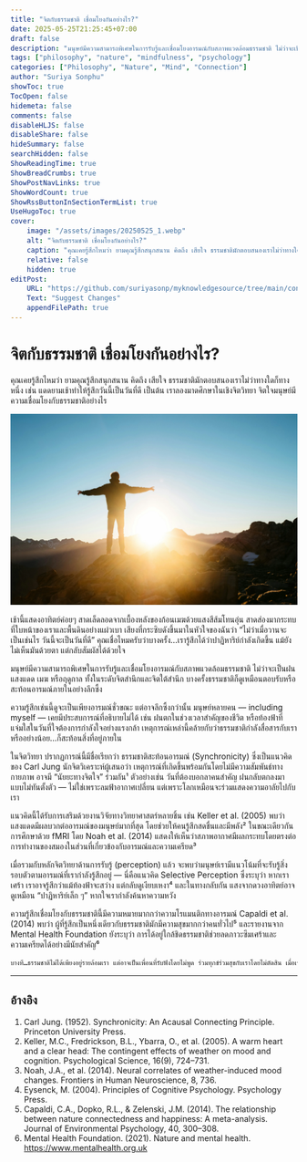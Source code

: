 ```yaml
---
title: "จิตกับธรรมชาติ เชื่อมโยงกันอย่างไร?"
date: 2025-05-25T21:25:45+07:00
draft: false
description: "มนุษย์มีความสามารถพิเศษในการรับรู้และเชื่อมโยงอารมณ์กับสภาพแวดล้อมธรรมชาติ ไม่ว่าจะเป็นฝน แสงแดด เมฆ หรือฤดูกาล ทั้งในระดับจิตสำนึกและจิตใต้สำนึก บางครั้งธรรมชาติก็ดูเหมือนตอบรับหรือสะท้อนอารมณ์ภายในอย่างลึกซึ้ง"
tags: ["philosophy", "nature", "mindfulness", "psychology"]
categories: ["Philosophy", "Nature", "Mind", "Connection"]
author: "Suriya Sonphu"
showToc: true
TocOpen: false
hidemeta: false
comments: false
disableHLJS: false
disableShare: false
hideSummary: false
searchHidden: false
ShowReadingTime: true
ShowBreadCrumbs: true
ShowPostNavLinks: true
ShowWordCount: true
ShowRssButtonInSectionTermList: true
UseHugoToc: true
cover:
    image: "/assets/images/20250525_1.webp"
    alt: "จิตกับธรรมชาติ เชื่อมโยงกันอย่างไร?"
    caption: "คุณเคยรู้สึกไหมว่า ยามคุณรู้สึกสนุกสนาน คิดถึง เสียใจ ธรรมชาติมักตอบสนองเราไม่ว่าทางใดก็ทางหนึ่ง เช่น แดดยามเช้าทำให้รู้สึกวันนี้เป็นวันที่ดี เป็นต้น เราลองมาดศึกษาในเชิงจิตวิทยา จิตใจมนุษย์มีความเชื่อมโยงกับธรรมชาติอย่างไร"
    relative: false
    hidden: true
editPost:
    URL: "https://github.com/suriyasonp/myknowledgesource/tree/main/content"
    Text: "Suggest Changes"
    appendFilePath: true
---
```


# จิตกับธรรมชาติ เชื่อมโยงกันอย่างไร?

คุณเคยรู้สึกไหมว่า ยามคุณรู้สึกสนุกสนาน คิดถึง เสียใจ ธรรมชาติมักตอบสนองเราไม่ว่าทางใดก็ทางหนึ่ง เช่น แดดยามเช้าทำให้รู้สึกวันนี้เป็นวันที่ดี เป็นต้น เราลองมาดศึกษาในเชิงจิตวิทยา จิตใจมนุษย์มีความเชื่อมโยงกับธรรมชาติอย่างไร

![จิตกับธรรมชาติ เชื่อมโยงกันอย่างไร?](/assets/images/20250525_1.webp)

เช้านี้แสดงอาทิตย์ค่อยๆ สาดเล็ดลอดจากเบื้องหลังของก้อนเมฆด้วยแสงสีส้มโทนอุ่น สาดส่องมากระทบที่ใบหน้าของเราและพื้นดินอย่างแผ่วเบา เสียงที่กระซิบดังขึ้นมาในหัวใจของฉันว่า “ไม่ว่าเมื่อวานจะเป็นเช่นไร วันนี้จะเป็นวันที่ดี” คุณเชื่อไหมครับว่าบางครั้ง…เรารู้สึกได้ว่าปาฏิหาริย์กำลังเกิดขึ้น แม้ยังไม่เห็นมันด้วยตา แต่กลับสัมผัสได้ด้วยใจ

มนุษย์มีความสามารถพิเศษในการรับรู้และเชื่อมโยงอารมณ์กับสภาพแวดล้อมธรรมชาติ ไม่ว่าจะเป็นฝน แสงแดด เมฆ หรือฤดูกาล ทั้งในระดับจิตสำนึกและจิตใต้สำนึก บางครั้งธรรมชาติก็ดูเหมือนตอบรับหรือสะท้อนอารมณ์ภายในอย่างลึกซึ้ง

ความรู้สึกเช่นนี้ดูจะเป็นเพียงอารมณ์ชั่วขณะ แต่อาจลึกซึ้งกว่านั้น มนุษย์หลายคน — including myself — เคยมีประสบการณ์ที่อธิบายไม่ได้ เช่น ฝนตกในช่วงเวลาสำคัญของชีวิต 
หรือท้องฟ้าที่แจ่มใสในวันที่ใจต้องการกำลังใจอย่างแรงกล้า เหตุการณ์เหล่านี้คล้ายกับว่าธรรมชาติกำลังสื่อสารกับเรา หรืออย่างน้อย…ก็สะท้อนสิ่งที่อยู่ภายใน

ในจิตวิทยา ปรากฏการณ์นี้มีชื่อเรียกว่า ธรรมชาติสะท้อนอารมณ์ (Synchronicity) ซึ่งเป็นแนวคิดของ Carl Jung นักจิตวิเคราะห์ผู้เสนอว่า เหตุการณ์ที่เกิดขึ้นพร้อมกันโดยไม่มีความสัมพันธ์ทางกายภาพ อาจมี “นัยยะทางจิตใจ” ร่วมกัน¹ ตัวอย่างเช่น วันที่ต้องบอกลาคนสำคัญ ฝนกลับตกลงมาแบบไม่ทันตั้งตัว — ไม่ใช่เพราะลมฟ้าอากาศเปลี่ยน แต่เพราะโลกเหมือนจะร่วมแสดงความอาลัยไปกับเรา

แนวคิดนี้ได้รับการเสริมด้วยงานวิจัยทางวิทยาศาสตร์หลายชิ้น เช่น Keller et al. (2005) พบว่าแสงแดดมีผลบวกต่ออารมณ์ของมนุษย์มากที่สุด โดยช่วยให้คนรู้สึกสดชื่นและมีพลัง² ในขณะเดียวกัน การศึกษาด้วย fMRI โดย Noah et al. (2014) แสดงให้เห็นว่าสภาพอากาศมีผลกระทบโดยตรงต่อการทำงานของสมองในส่วนที่เกี่ยวข้องกับอารมณ์และความเครียด³

เมื่อรวมกับหลักจิตวิทยาด้านการรับรู้ (perception) แล้ว จะพบว่ามนุษย์เรามีแนวโน้มที่จะรับรู้สิ่งรอบตัวตามอารมณ์ที่เรากำลังรู้สึกอยู่ — นี่คือแนวคิด Selective Perception ซึ่งระบุว่า หากเราเศร้า เราอาจรู้สึกว่าแม้ท้องฟ้าจะสว่าง แต่กลับดูเงียบเหงา⁴ และในทางกลับกัน แสงจากดวงอาทิตย์อาจดูเหมือน “ปาฏิหาริย์เล็ก ๆ” หากใจเรากำลังค้นหาความหวัง

ความรู้สึกเชื่อมโยงกับธรรมชาตินี้มีความหมายมากกว่าความโรแมนติกทางอารมณ์ Capaldi et al. (2014) พบว่า ผู้ที่รู้สึกเป็นหนึ่งเดียวกับธรรมชาติมักมีความสุขมากกว่าคนทั่วไป⁵ และรายงานจาก Mental Health Foundation ยังระบุว่า การได้อยู่ใกล้ชิดธรรมชาติช่วยลดภาวะซึมเศร้าและความเครียดได้อย่างมีนัยสำคัญ⁶

```txt
บางที…ธรรมชาติไม่ได้เพียงอยู่รายล้อมเรา แต่อาจเป็นเพื่อนที่รับฟังโดยไม่พูด ร่วมทุกข์ร่วมสุขกับเราโดยไม่ตัดสิน เมื่อเรามองขึ้นฟ้า อาจไม่ใช่แค่การมองเมฆหรือแสงอาทิตย์ — แต่มันคือการมองเห็นหัวใจของตัวเองสะท้อนกลับมา
```

---
## อ้างอิง
1. Carl Jung. (1952). Synchronicity: An Acausal Connecting Principle. Princeton University Press.
2. Keller, M.C., Fredrickson, B.L., Ybarra, O., et al. (2005). A warm heart and a clear head: The contingent effects of weather on mood and cognition. Psychological Science, 16(9), 724–731.
3. Noah, J.A., et al. (2014). Neural correlates of weather-induced mood changes. Frontiers in Human Neuroscience, 8, 736.
4. Eysenck, M. (2004). Principles of Cognitive Psychology. Psychology Press.
5. Capaldi, C.A., Dopko, R.L., & Zelenski, J.M. (2014). The relationship between nature connectedness and happiness: A meta-analysis. Journal of Environmental Psychology, 40, 300–308.
6. Mental Health Foundation. (2021). Nature and mental health. https://www.mentalhealth.org.uk